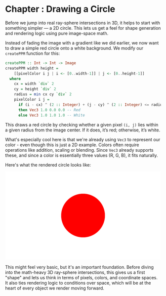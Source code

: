 # Chapter : Drawing a Circle

Before we jump into real ray-sphere intersections in 3D, it helps to start with something simpler — a 2D circle. This lets us get a feel for shape generation and rendering logic using pure image-space math.

Instead of fading the image with a gradient like we did earlier, we now want to draw a simple red circle onto a white background. We modify our `createPPM` function for this:

```haskell
createPPM :: Int -> Int -> Image
createPPM width height =
    [[pixelColor i j | i <- [0..width-1]] | j <- [0..height-1]]
  where
    cx = width `div` 2
    cy = height `div` 2
    radius = min cx cy `div` 2
    pixelColor i j =
      if (i - cx) ^ (2 :: Integer) + (j - cy) ^ (2 :: Integer) <= radius ^ (2 :: Integer)
      then Vec3 1.0 0.0 0.0 -- Red
      else Vec3 1.0 1.0 1.0 -- White
```

This draws a red circle by checking whether a given pixel `(i, j)` lies within a given radius from the image center. If it does, it’s red; otherwise, it’s white.

What's especially cool here is that we're already using `Vec3` to represent our color - even though this is just a 2D example. Colors often require operations like addition, scaling or blending. Since `Vec3` already supports these, and since a color is essentially three values (R, G, B), it fits naturally.

Here's what the rendered circle looks like:

![Red Circle on White Background](./media/04/red_circle.png)

This might feel very basic, but it's an important foundation. Before diving into the math-heavy 3D ray-sphere intersections, this gives us a first "shape" and lets us think in terms of pixels, colors, and coordinate spaces. It also ties rendering logic to conditions over space, which will be at the heart of every object we render moving forward.
